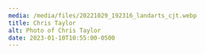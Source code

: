```yaml
---
media: /media/files/20221029_192316_landarts_cjt.webp
title: Chris Taylor
alt: Photo of Chris Taylor
date: 2023-01-10T10:55:00-0500
---
```

